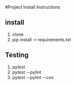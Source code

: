 #Project Install Instructions

## install

1. clone
2. pip install -r requirements.txt


## Testing

1. pytest
2. pytest --pylint
3. pytest --pylint --cov
